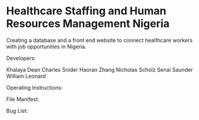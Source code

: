 # Healthcare Staffing and Human Resources Management Nigeria

Creating a database and a front end website to connect healthcare workers with job opportunities in Nigeria.

Developers:

Khalaya Dean
Charles Snider
Haoran Zhang
Nicholas Scholz
Senai Saunder
William Leonard

Operating Instructions:

File Manifest:

Bug List: 
